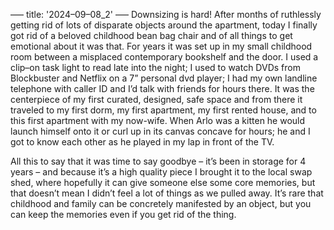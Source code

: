 –––
title: '2024–09–08_2'
–––
Downsizing is hard! After months of ruthlessly getting rid of lots of disparate objects around the apartment, today I finally got rid of a beloved childhood bean bag chair and of all things to get emotional about it was that. For years it was set up in my small childhood room between a misplaced contemporary bookshelf and the door. I used a clip–on task light to read late into the night; I used to watch DVDs from Blockbuster and Netflix on a 7” personal dvd player; I had my own landline telephone with caller ID and I’d talk with friends for hours there. It was the centerpiece of my first curated, designed, safe space and from there it traveled to my first dorm, my first apartment, my first rented house, and to this first apartment with my now-wife. When Arlo was a kitten he would launch himself onto it or curl up in its canvas concave for hours; he and I got to know each other as he played in my lap in front of the TV. 

All this to say that it was time to say goodbye – it’s been in storage for 4 years – and because it’s a high quality piece I brought it to the local swap shed, where hopefully it can give someone else some core memories, but that doesn’t mean I didn’t feel a lot of things as we pulled away. It’s rare that childhood and family can be concretely manifested by an object, but you can keep the memories even if you get rid of the thing.
